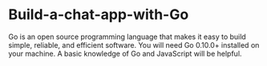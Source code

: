 # Build-a-chat-app-with-Go
Go is an open source programming language that makes it easy to build simple, reliable, and efficient software. You will need Go 0.10.0+ installed on your machine. A basic knowledge of Go and JavaScript will be helpful.
